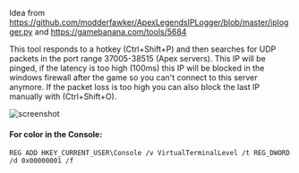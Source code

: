 Idea from https://github.com/modderfawker/ApexLegendsIPLogger/blob/master/iplogger.py and https://gamebanana.com/tools/5684

This tool responds to a hotkey (Ctrl+Shift+P) and then searches for UDP packets in the port range 37005-38515 (Apex servers).
This IP will be pinged, if the latency is too high (100ms) this IP will be blocked in the windows firewall after the game so you can't connect to this server anymore.
If the packet loss is too high you can also block the last IP manually with (Ctrl+Shift+O).

![screenshot](https://i.imgur.com/fHYvVJH.png)

#### For color in the Console:
`REG ADD HKEY_CURRENT_USER\Console /v VirtualTerminalLevel /t REG_DWORD /d 0x00000001 /f`
